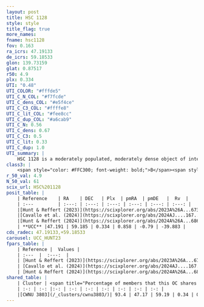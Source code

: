 ```yaml
---
layout: post
title: HSC 1128
style: style
title_flag: true
more_names: 
fname: hsc1128
fov: 0.163
ra_icrs: 47.19133
de_icrs: 59.18533
glon: 139.73159
glat: 0.87517
r50: 4.9
plx: 0.334
UTI: "0.48"
UTI_COLOR: "#fffde5"
UTI_C_N_COL: "#f7fcde"
UTI_C_dens_COL: "#e5f4ce"
UTI_C_C3_COL: "#ffffe8"
UTI_C_lit_COL: "#fee8cc"
UTI_C_dup_COL: "#a6cab9"
UTI_C_N: 0.56
UTI_C_dens: 0.67
UTI_C_C3: 0.5
UTI_C_lit: 0.33
UTI_C_dup: 1.0
UTI_summary: |
    HSC 1128 is a moderately populated, moderately dense object of intermediate C3 quality. It was recently reported in the literature. This object shares a large percentage of members with a later reported entry.
class3: |
    <span style="color: #FFC300; font-weight: bold;">B</span><span style="color: #FFC300; font-weight: bold;">B</span>
r_50_val: 4.9
N_50_val: 61
scix_url: HSC%201128
posit_table: |
    | Reference    | RA    | DEC   | Plx  | pmRA  | pmDE   |  Rv  |
    | :---         | :---: | :---: | :---: | :---: | :---: | :---: |
    |[Hunt & Reffert (2023)](https://scixplorer.org/abs/2023A%26A...673A.114H) | 47.198 | 59.191 | 0.332 | 0.853 | -0.76 | -33.425 |
    |[Cavallo et al. (2024)](https://scixplorer.org/abs/2024AJ....167...12C) | 47.167 | 59.198 | 0.326 | -- | -- | -- |
    |[Hunt & Reffert (2024)](https://scixplorer.org/abs/2024A%26A...686A..42H) | 47.198 | 59.191 | 0.332 | 0.853 | -0.76 | -33.425 |
    | **UCC** |47.191 | 59.185 | 0.334 | 0.858 | -0.79 | -39.883 | 
cds_radec: 47.19133,+59.18533
carousel: UCC_HUNT23
fpars_table: |
    | Reference |  Values |
    | :---  |  :---:  |
    | [Hunt & Reffert (2023)](https://scixplorer.org/abs/2023A%26A...673A.114H) | `AV50=3.642, diffAV50=2.415, MOD50=12.096, logAge50=8.212` |
    | [Cavallo et al. (2024)](https://scixplorer.org/abs/2024AJ....167...12C) | `AV50=3.64, dMod50=12.3, logAge50=8.52, [Fe/H]50=-0.59` |
    | [Hunt & Reffert (2024)](https://scixplorer.org/abs/2024A%26A...686A..42H) | `MassJ=679.265` |
shared_table: |
    | Cluster | <span title="Percentage of members that this OC shares with the ones listed">%</span>   | RA   | DEC   | Plx   | pmRA  | pmDE  | Rv | UTI |
    | :-: | :-: |:-: | :-: | :-: | :-: | :-: | :-: | :-: |
    |[CWNU 3803](/_clusters/cwnu3803/)| 93.4 | 47.17 | 59.19 | 0.34 | 0.86 | -0.81 | -39.88 |0.02 |
---
```

